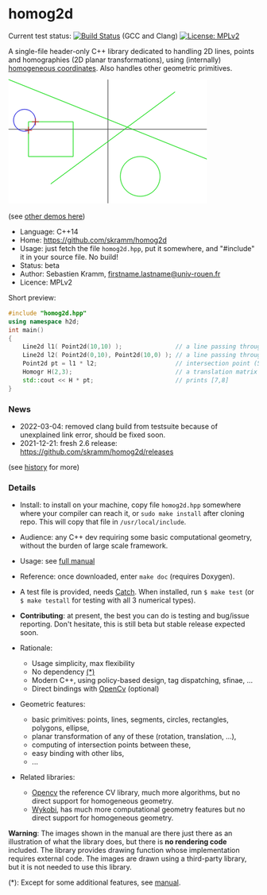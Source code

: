 # homog2d

Current test status:
[![Build Status](https://api.travis-ci.com/skramm/homog2d.svg?branch=master)](https://app.travis-ci.com/github/skramm/homog2d) (GCC and Clang)
[![License: MPLv2](https://img.shields.io/badge/licence-MPLv2-brightgreen)](https://www.mozilla.org/en-US/MPL/)

A single-file header-only C++ library dedicated to
handling 2D lines, points and homographies (2D planar transformations),
using (internally) [homogeneous coordinates](https://en.wikipedia.org/wiki/Homogeneous_coordinates).
Also handles other geometric primitives.

![showcase1](docs/showcase/showcase1.gif)

(see [other demos here](docs/homog2d_showcase.md))

- Language: C++14
- Home: https://github.com/skramm/homog2d
- Usage: just fetch the file `homog2d.hpp`, put it somewhere, and "#include" it in your source file. No build!
- Status: beta
- Author: Sebastien Kramm, firstname.lastname@univ-rouen.fr
- Licence: MPLv2


Short preview:

```C++
#include "homog2d.hpp"
using namespace h2d;
int main()
{
	Line2d l1( Point2d(10,10) );               // a line passing through (0,0) and (10,10)
	Line2d l2( Point2d(0,10), Point2d(10,0) ); // a line passing through (0,10) and (10,0)
	Point2d pt = l1 * l2;                      // intersection point (5,5)
	Homogr H(2,3);                             // a translation matrix
	std::cout << H * pt;                       // prints [7,8]
}
```

### News ###

- 2022-03-04: removed clang build from testsuite because of unexplained link error, should be fixed soon.
- 2021-12-21: fresh 2.6 release: https://github.com/skramm/homog2d/releases

(see [history](docs/homog2d_history.md) for more)

### Details ##

- Install: to install on your machine, copy file `homog2d.hpp` somewhere where your compiler can reach it, or `sudo make install` after cloning repo.
This will copy that file in `/usr/local/include`.

- Audience: any C++ dev requiring some basic computational geometry, without the burden of large scale framework.

- Usage: see [full manual](docs/homog2d_manual.md)

- Reference: once downloaded, enter `make doc` (requires Doxygen).

- A test file is provided, needs [Catch](https://github.com/catchorg/Catch2).
When installed, run `$ make test` (or `$ make testall` for testing with all 3 numerical types).

- **Contributing**: at present, the best you can do is testing and bug/issue reporting.
Don't hesitate, this is still beta but stable release expected soon.

- Rationale:
  - Usage simplicity, max flexibility
  - No dependency [(*)](#rm_fn)
  - Modern C++, using policy-based design, tag dispatching, sfinae, ...
  - Direct bindings with [OpenCv](https://opencv.org/) (optional)

- Geometric features:
  - basic primitives: points, lines, segments, circles, rectangles, polygons, ellipse,
  - planar transformation of any of these (rotation, translation, ...),
  - computing of intersection points between these,
  - easy binding with other libs,
  - ...

- Related libraries:
  - [Opencv](https://docs.opencv.org/) the reference CV library, much more algorithms, but no direct support for homogeneous geometry.
  - [Wykobi](http://www.wykobi.com/), has much more computational geometry features but no direct support for homogeneous geometry.

**Warning**: The images shown in the manual are there just there as an illustration of what the library does, but there is **no rendering code** included.
The library provides drawing function whose implementation requires external code.
The images are drawn using a third-party library, but it is not needed to use this library.


(*):
<a name="rm_fn"></a>
Except for some additional features, see [manual](docs/homog2d_manual.md).
